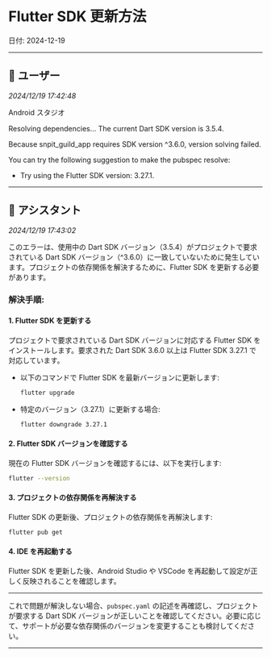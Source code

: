 # Flutter SDK 更新方法

日付: 2024-12-19

---

## 👤 ユーザー
*2024/12/19 17:42:48*

Android スタジオ

Resolving dependencies...
The current Dart SDK version is 3.5.4.

Because snpit_guild_app requires SDK version ^3.6.0, version solving failed.


You can try the following suggestion to make the pubspec resolve:
* Try using the Flutter SDK version: 3.27.1.

---

## 🤖 アシスタント
*2024/12/19 17:43:02*

このエラーは、使用中の Dart SDK バージョン（3.5.4）がプロジェクトで要求されている Dart SDK バージョン（^3.6.0）に一致していないために発生しています。プロジェクトの依存関係を解決するために、Flutter SDK を更新する必要があります。

### 解決手順:

#### 1. **Flutter SDK を更新する**
   プロジェクトで要求されている Dart SDK バージョンに対応する Flutter SDK をインストールします。要求された Dart SDK 3.6.0 以上は Flutter SDK 3.27.1 で対応しています。

   - 以下のコマンドで Flutter SDK を最新バージョンに更新します:
     ```bash
     flutter upgrade
     ```

   - 特定のバージョン（3.27.1）に更新する場合:
     ```bash
     flutter downgrade 3.27.1
     ```

#### 2. **Flutter SDK バージョンを確認する**
   現在の Flutter SDK バージョンを確認するには、以下を実行します:
   ```bash
   flutter --version
   ```

#### 3. **プロジェクトの依存関係を再解決する**
   Flutter SDK の更新後、プロジェクトの依存関係を再解決します:
   ```bash
   flutter pub get
   ```

#### 4. **IDE を再起動する**
   Flutter SDK を更新した後、Android Studio や VSCode を再起動して設定が正しく反映されることを確認します。

---

これで問題が解決しない場合、`pubspec.yaml` の記述を再確認し、プロジェクトが要求する Dart SDK バージョンが正しいことを確認してください。必要に応じて、サポートが必要な依存関係のバージョンを変更することも検討してください。

---

